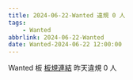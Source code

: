 ```yaml
---
title: 2024-06-22-Wanted 違規 0 人
tags:
    - Wanted
abbrlink: 2024-06-22-Wanted
date: Wanted-2024-06-22 12:00:00
---
```

Wanted 板 [板規連結](https://www.ptt.cc/bbs/Wanted/M.1608829773.A.D3B.html)
昨天違規 0 人
